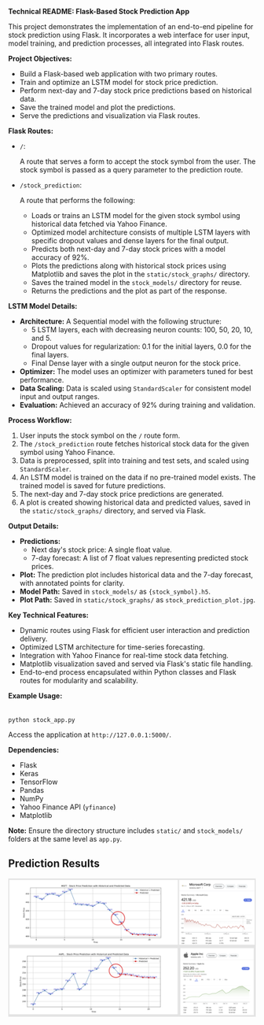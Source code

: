 
<p><strong>Technical README: Flask-Based Stock Prediction App</strong></p>

<p>This project demonstrates the implementation of an end-to-end pipeline for stock prediction using Flask. It incorporates a web interface for user input, model training, and prediction processes, all integrated into Flask routes.</p>

<p><strong>Project Objectives:</strong></p>
<ul>
    <li>Build a Flask-based web application with two primary routes.</li>
    <li>Train and optimize an LSTM model for stock price prediction.</li>
    <li>Perform next-day and 7-day stock price predictions based on historical data.</li>
    <li>Save the trained model and plot the predictions.</li>
    <li>Serve the predictions and visualization via Flask routes.</li>
</ul>

<p><strong>Flask Routes:</strong></p>
<ul>
    <li><code>/</code>: 
        <p>A route that serves a form to accept the stock symbol from the user. The stock symbol is passed as a query parameter to the prediction route.</p>
    </li>
    <li><code>/stock_prediction</code>: 
        <p>A route that performs the following:</p>
        <ul>
            <li>Loads or trains an LSTM model for the given stock symbol using historical data fetched via Yahoo Finance.</li>
            <li>Optimized model architecture consists of multiple LSTM layers with specific dropout values and dense layers for the final output.</li>
            <li>Predicts both next-day and 7-day stock prices with a model accuracy of 92%.</li>
            <li>Plots the predictions along with historical stock prices using Matplotlib and saves the plot in the <code>static/stock_graphs/</code> directory.</li>
            <li>Saves the trained model in the <code>stock_models/</code> directory for reuse.</li>
            <li>Returns the predictions and the plot as part of the response.</li>
        </ul>
    </li>
</ul>

<p><strong>LSTM Model Details:</strong></p>
<ul>
    <li><strong>Architecture:</strong> A Sequential model with the following structure:
        <ul>
            <li>5 LSTM layers, each with decreasing neuron counts: 100, 50, 20, 10, and 5.</li>
            <li>Dropout values for regularization: 0.1 for the initial layers, 0.0 for the final layers.</li>
            <li>Final Dense layer with a single output neuron for the stock price.</li>
        </ul>
    </li>
    <li><strong>Optimizer:</strong> The model uses an optimizer with parameters tuned for best performance.</li>
    <li><strong>Data Scaling:</strong> Data is scaled using <code>StandardScaler</code> for consistent model input and output ranges.</li>
    <li><strong>Evaluation:</strong> Achieved an accuracy of 92% during training and validation.</li>
</ul>

<p><strong>Process Workflow:</strong></p>
<ol>
    <li>User inputs the stock symbol on the <code>/</code> route form.</li>
    <li>The <code>/stock_prediction</code> route fetches historical stock data for the given symbol using Yahoo Finance.</li>
    <li>Data is preprocessed, split into training and test sets, and scaled using <code>StandardScaler</code>.</li>
    <li>An LSTM model is trained on the data if no pre-trained model exists. The trained model is saved for future predictions.</li>
    <li>The next-day and 7-day stock price predictions are generated.</li>
    <li>A plot is created showing historical data and predicted values, saved in the <code>static/stock_graphs/</code> directory, and served via Flask.</li>
</ol>

<p><strong>Output Details:</strong></p>
<ul>
    <li><strong>Predictions:</strong> 
        <ul>
            <li>Next day's stock price: A single float value.</li>
            <li>7-day forecast: A list of 7 float values representing predicted stock prices.</li>
        </ul>
    </li>
    <li><strong>Plot:</strong> The prediction plot includes historical data and the 7-day forecast, with annotated points for clarity.</li>
    <li><strong>Model Path:</strong> Saved in <code>stock_models/</code> as <code>{stock_symbol}.h5</code>.</li>
    <li><strong>Plot Path:</strong> Saved in <code>static/stock_graphs/</code> as <code>stock_prediction_plot.jpg</code>.</li>
</ul>

<p><strong>Key Technical Features:</strong></p>
<ul>
    <li>Dynamic routes using Flask for efficient user interaction and prediction delivery.</li>
    <li>Optimized LSTM architecture for time-series forecasting.</li>
    <li>Integration with Yahoo Finance for real-time stock data fetching.</li>
    <li>Matplotlib visualization saved and served via Flask's static file handling.</li>
    <li>End-to-end process encapsulated within Python classes and Flask routes for modularity and scalability.</li>
</ul>

<p><strong>Example Usage:</strong></p>
<code>
python stock_app.py
</code>
<p>Access the application at <code>http://127.0.0.1:5000/</code>.</p>

<p><strong>Dependencies:</strong></p>
<ul>
    <li>Flask</li>
    <li>Keras</li>
    <li>TensorFlow</li>
    <li>Pandas</li>
    <li>NumPy</li>
    <li>Yahoo Finance API (<code>yfinance</code>)</li>
    <li>Matplotlib</li>
</ul>

<p><strong>Note:</strong> Ensure the directory structure includes <code>static/</code> and <code>stock_models/</code> folders at the same level as <code>app.py</code>.</p>
<h2> Prediction Results </h2>
<img src ="7day_prediction_results.png">

